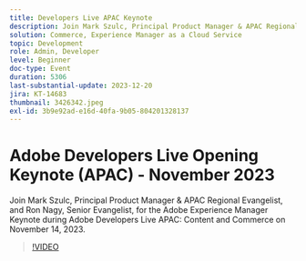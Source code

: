 ```yaml
---
title: Developers Live APAC Keynote
description: Join Mark Szulc, Principal Product Manager & APAC Regional Evangelist, and Ron Nagy, Senior Evangelist, for the Adobe Experience Manager Keynote during Adobe Developers Live APAC - Content and Commerce on November 14, 2023.
solution: Commerce, Experience Manager as a Cloud Service
topic: Development
role: Admin, Developer
level: Beginner
doc-type: Event
duration: 5306
last-substantial-update: 2023-12-20
jira: KT-14683
thumbnail: 3426342.jpeg
exl-id: 3b9e92ad-e16d-40fa-9b05-804201328137
---
```

# Adobe Developers Live Opening Keynote (APAC) - November 2023

Join Mark Szulc, Principal Product Manager & APAC Regional Evangelist, and Ron Nagy, Senior Evangelist, for the Adobe Experience Manager Keynote during Adobe Developers Live APAC: Content and Commerce on November 14, 2023.

>[!VIDEO](https://video.tv.adobe.com/v/3426342/?learn=on)
